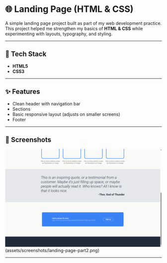 # 🌐 Landing Page (HTML & CSS)

A simple landing page project built as part of my web development practice.  
This project helped me strengthen my basics of **HTML & CSS** while experimenting with layouts, typography, and styling.  

---

## 🔧 Tech Stack
- **HTML5**
- **CSS3**

---

## ✨ Features
- Clean header with navigation bar
- Sections
- Basic responsive layout (adjusts on smaller screens)  
- Footer

---

## 📸 Screenshots
![Landing Page Screenshot](assets/screenshots/landing-page-part1.png)(assets/screenshots/landing-page-part2.png)

---


